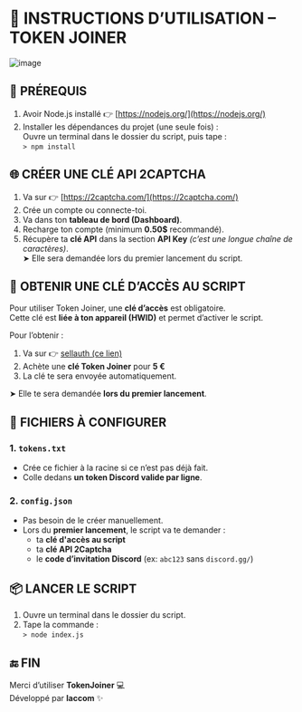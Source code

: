 # 📜 INSTRUCTIONS D’UTILISATION – TOKEN JOINER

![image](https://github.com/user-attachments/assets/6249f571-e836-425c-8ae0-2c40881767b9)

## 🔧 PRÉREQUIS
1. Avoir Node.js installé 👉 [https://nodejs.org/](https://nodejs.org/)
2. Installer les dépendances du projet (une seule fois) :  
   Ouvre un terminal dans le dossier du script, puis tape :  
   ```> npm install```

## 🌐 CRÉER UNE CLÉ API 2CAPTCHA
1. Va sur 👉 [https://2captcha.com/](https://2captcha.com/)
2. Crée un compte ou connecte-toi.
3. Va dans ton **tableau de bord (Dashboard)**.
4. Recharge ton compte (minimum **0.50$** recommandé).
5. Récupère ta **clé API** dans la section **API Key** *(c’est une longue chaîne de caractères)*.  
   ➤ Elle sera demandée lors du premier lancement du script.

## 🔐 OBTENIR UNE CLÉ D’ACCÈS AU SCRIPT  
Pour utiliser Token Joiner, une **clé d’accès** est obligatoire.  
Cette clé est **liée à ton appareil (HWID)** et permet d’activer le script.

Pour l’obtenir :  
1. Va sur 👉 [sellauth  (ce lien)](https://laccom-bst.mysellauth.com/product/token-joiner) 
2. Achète une **clé Token Joiner** pour **5 €**  
3. La clé te sera envoyée automatiquement.  

➤ Elle te sera demandée **lors du premier lancement**.

## 📂 FICHIERS À CONFIGURER

### 1. `tokens.txt`
- Crée ce fichier à la racine si ce n’est pas déjà fait.  
- Colle dedans **un token Discord valide par ligne**.

### 2. `config.json`
- Pas besoin de le créer manuellement.  
- Lors du **premier lancement**, le script va te demander :
  - ta **clé d'accès au script**
  - ta **clé API 2Captcha**
  - le **code d’invitation Discord** (ex: `abc123` sans `discord.gg/`)

## 📦 LANCER LE SCRIPT
1. Ouvre un terminal dans le dossier du script.  
2. Tape la commande :  
```> node index.js```

## 🔚 FIN
Merci d’utiliser **TokenJoiner** 💻  
Développé par **laccom** ✨
